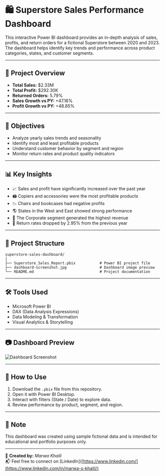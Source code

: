 
# 🛍️ Superstore Sales Performance Dashboard

This interactive Power BI dashboard provides an in-depth analysis of sales, profits, and return orders for a fictional Superstore between 2020 and 2023. The dashboard helps identify key trends and performance across product categories, states, and customer segments.

---

## 📌 Project Overview

- **Total Sales:** $2.33M  
- **Total Profit:** $292.30K  
- **Returned Orders:** 5.79%  
- **Sales Growth vs PY:** +47.16%  
- **Profit Growth vs PY:** +48.85%  

---

## 🎯 Objectives

- Analyze yearly sales trends and seasonality  
- Identify most and least profitable products  
- Understand customer behavior by segment and region  
- Monitor return rates and product quality indicators  

---

## 📊 Key Insights

- 📈 Sales and profit have significantly increased over the past year  
- 🖨️ Copiers and accessories were the most profitable products  
- 📉 Chairs and bookcases had negative profits  
- 🌎 States in the West and East showed strong performance  
- 🧾 The Corporate segment generated the highest revenue  
- 🔁 Return rates dropped by 2.95% from the previous year  

---

## 📁 Project Structure

```
superstore-sales-dashboard/
│
├── Superstore_Sales_Report.pbix           # Power BI project file
├── dashboard-screenshot.jpg               # Dashboard image preview
└── README.md                              # Project documentation
```

---

## 🛠️ Tools Used

- Microsoft Power BI  
- DAX (Data Analysis Expressions)  
- Data Modeling & Transformation  
- Visual Analytics & Storytelling  

---

## 📷 Dashboard Preview

![Dashboard Screenshot](assets/dashboard-screenshot.jpg)

---

## 🚀 How to Use

1. Download the `.pbix` file from this repository.
2. Open it with Power BI Desktop.
3. Interact with filters (State / Date) to explore data.
4. Review performance by product, segment, and region.

---

## 📌 Note

This dashboard was created using sample fictional data and is intended for educational and portfolio purposes only.

---

🔗 **Created by:** *Marwa Khalil*  
📬 Feel free to connect on [LinkedIn]([https://www.linkedin.com/](https://www.linkedin.com/in/marwa-s-khalil/)
